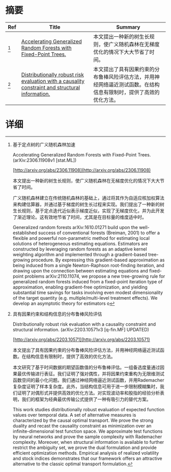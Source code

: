# 摘要

| Ref | Title | Summary |
| --- | --- | --- |
| [^1] | [Accelerating Generalized Random Forests with Fixed-Point Trees.](http://arxiv.org/abs/2306.11908) | 本文提出一种新的树生长规则，使广义随机森林在无梯度优化的情况下大大节省了时间。 |
| [^2] | [Distributionally robust risk evaluation with a causality constraint and structural information.](http://arxiv.org/abs/2203.10571) | 本文提出了具有因果约束的分布鲁棒风险评估方法，并用神经网络逼近测试函数。在结构信息有限制时，提供了高效的优化方法。 |

# 详细

[^1]: 基于定点树的广义随机森林加速

    Accelerating Generalized Random Forests with Fixed-Point Trees. (arXiv:2306.11908v1 [stat.ML])

    [http://arxiv.org/abs/2306.11908](http://arxiv.org/abs/2306.11908)

    本文提出一种新的树生长规则，使广义随机森林在无梯度优化的情况下大大节省了时间。

    

    广义随机森林建立在传统随机森林的基础上，通过将其作为自适应核加权算法来构建估算器，并通过基于梯度的树生长过程来实现。我们提出了一种新的树生长规则，基于定点迭代近似表示梯度近似，实现了无梯度优化，并为此开发了渐近理论。这有效地节省了时间，尤其是在目标量的维度适中时。

    Generalized random forests arXiv:1610.01271 build upon the well-established success of conventional forests (Breiman, 2001) to offer a flexible and powerful non-parametric method for estimating local solutions of heterogeneous estimating equations. Estimators are constructed by leveraging random forests as an adaptive kernel weighting algorithm and implemented through a gradient-based tree-growing procedure. By expressing this gradient-based approximation as being induced from a single Newton-Raphson root-finding iteration, and drawing upon the connection between estimating equations and fixed-point problems arXiv:2110.11074, we propose a new tree-growing rule for generalized random forests induced from a fixed-point iteration type of approximation, enabling gradient-free optimization, and yielding substantial time savings for tasks involving even modest dimensionality of the target quantity (e.g. multiple/multi-level treatment effects). We develop an asymptotic theory for estimators o
    
[^2]: 具有因果约束和结构信息的分布鲁棒风险评估

    Distributionally robust risk evaluation with a causality constraint and structural information. (arXiv:2203.10571v3 [q-fin.MF] UPDATED)

    [http://arxiv.org/abs/2203.10571](http://arxiv.org/abs/2203.10571)

    本文提出了具有因果约束的分布鲁棒风险评估方法，并用神经网络逼近测试函数。在结构信息有限制时，提供了高效的优化方法。

    

    本文研究了基于时间数据的期望函数值的分布鲁棒评估。一组备选度量通过因果最优传输进行表征。我们证明了强对偶性，并将因果约束重构为无限维测试函数空间的最小化问题。我们通过神经网络逼近测试函数，并用Rademacher复杂度证明了样本复杂度。此外，当结构信息可用于进一步限制模糊集时，我们证明了对偶形式并提供高效的优化方法。对实现波动率和股指的经验分析表明，我们的框架为经典最优传输公式提供了一种有吸引力的替代方案。

    This work studies distributionally robust evaluation of expected function values over temporal data. A set of alternative measures is characterized by the causal optimal transport. We prove the strong duality and recast the causality constraint as minimization over an infinite-dimensional test function space. We approximate test functions by neural networks and prove the sample complexity with Rademacher complexity. Moreover, when structural information is available to further restrict the ambiguity set, we prove the dual formulation and provide efficient optimization methods. Empirical analysis of realized volatility and stock indices demonstrates that our framework offers an attractive alternative to the classic optimal transport formulation.
    

